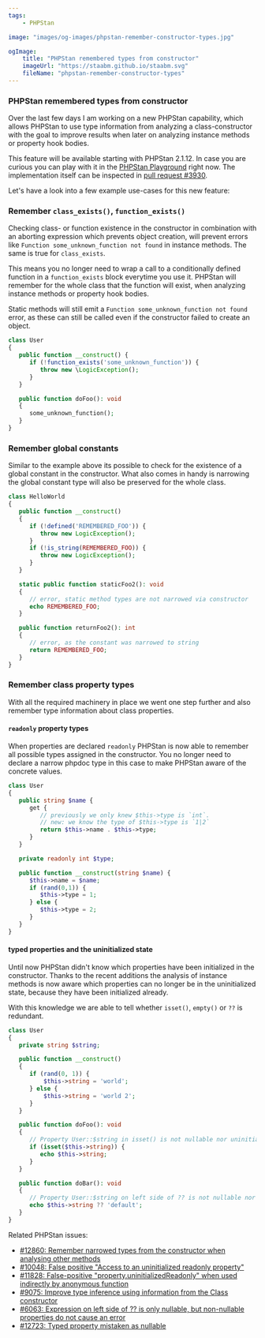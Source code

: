 ```yaml
---
tags:
    - PHPStan

image: "images/og-images/phpstan-remember-constructor-types.jpg"

ogImage:
    title: "PHPStan remembered types from constructor"
    imageUrl: "https://staabm.github.io/staabm.svg"
    fileName: "phpstan-remember-constructor-types"
---
```


### PHPStan remembered types from constructor

Over the last few days I am working on a new PHPStan capability,
which allows PHPStan to use type information from analyzing a class-constructor
with the goal to improve results when later on analyzing instance methods or property hook bodies.

This feature will be available starting with PHPStan 2.1.12.
In case you are curious you can play with it in the [PHPStan Playground](https://phpstan.org/r/c3d8e4f2-b65d-45cc-bab0-801072c4bd0b) right now.
The implementation itself can be inspected in [pull request #3930](https://github.com/phpstan/phpstan-src/pull/3930).

Let's have a look into a few example use-cases for this new feature:

### Remember `class_exists()`, `function_exists()`

Checking class- or function existence in the constructor in combination with an aborting expression which prevents object creation,
will prevent errors like `Function some_unknown_function not found` in instance methods. The same is true for `class_exists`.

This means you no longer need to wrap a call to a conditionally defined function in a `function_exists` block everytime you use it.
PHPStan will remember for the whole class that the function will exist, when analyzing instance methods or property hook bodies.

Static methods will still emit a `Function some_unknown_function not found` error, as these can still be called even if the constructor failed to create an object.

```php
class User
{
   public function __construct() {
      if (!function_exists('some_unknown_function')) {
         throw new \LogicException();
      }
   }

   public function doFoo(): void
   {
      some_unknown_function();
   }
}
```

### Remember global constants

Similar to the example above its possible to check for the existence of a global constant in the constructor.
What also comes in handy is narrowing the global constant type will also be preserved for the whole class.

```php
class HelloWorld
{
   public function __construct()
   {
      if (!defined('REMEMBERED_FOO')) {
         throw new LogicException();
      }
      if (!is_string(REMEMBERED_FOO)) {
         throw new LogicException();
      }
   }

   static public function staticFoo2(): void
   {
      // error, static method types are not narrowed via constructor
      echo REMEMBERED_FOO;
   }

   public function returnFoo2(): int
   {
      // error, as the constant was narrowed to string
      return REMEMBERED_FOO;
   }
}
```

### Remember class property types

With all the required machinery in place we went one step further and also remember type information about class properties.

#### `readonly` property types

When properties are declared `readonly` PHPStan is now able to remember all possible types assigned in the constructor.
You no longer need to declare a narrow phpdoc type in this case to make PHPStan aware of the concrete values.

```php
class User
{
   public string $name {
      get {
         // previously we only knew $this->type is `int`.
         // new: we know the type of $this->type is `1|2`
         return $this->name . $this->type;
      }
   }

   private readonly int $type;

   public function __construct(string $name) {
      $this->name = $name;
      if (rand(0,1)) {
         $this->type = 1;
      } else {
         $this->type = 2;
      }
   }
}
```

#### typed properties and the uninitialized state

Until now PHPStan didn't know which properties have been initialized in the constructor.
Thanks to the recent additions the analysis of instance methods is now aware which properties can no longer be in the uninitialized state, because they have been initialized already.

With this knowledge we are able to tell whether `isset()`, `empty()` or `??` is redundant.

```php
class User
{
   private string $string;

   public function __construct()
   {
      if (rand(0, 1)) {
          $this->string = 'world';
      } else {
          $this->string = 'world 2';
      }
   }

   public function doFoo(): void
   {
      // Property User::$string in isset() is not nullable nor uninitialized.
      if (isset($this->string)) {
         echo $this->string;
      }
   }

   public function doBar(): void
   {
      // Property User::$string on left side of ?? is not nullable nor uninitialized.
      echo $this->string ?? 'default';
   }
}
```

Related PHPStan issues:
- [#12860: Remember narrowed types from the constructor when analysing other methods](https://github.com/phpstan/phpstan/issues/12860)
- [#10048: False positive "Access to an uninitialized readonly property"](https://github.com/phpstan/phpstan/issues/10048)
- [#11828: False-positive "property.uninitializedReadonly" when used indirectly by anonymous function](https://github.com/phpstan/phpstan/issues/11828)
- [#9075: Improve type inference using information from the Class constructor](https://github.com/phpstan/phpstan/issues/9075)
- [#6063: Expression on left side of ?? is only nullable, but non-nullable properties do not cause an error](https://github.com/phpstan/phpstan/issues/6063)
- [#12723: Typed property mistaken as nullable](https://github.com/phpstan/phpstan/issues/12723)
